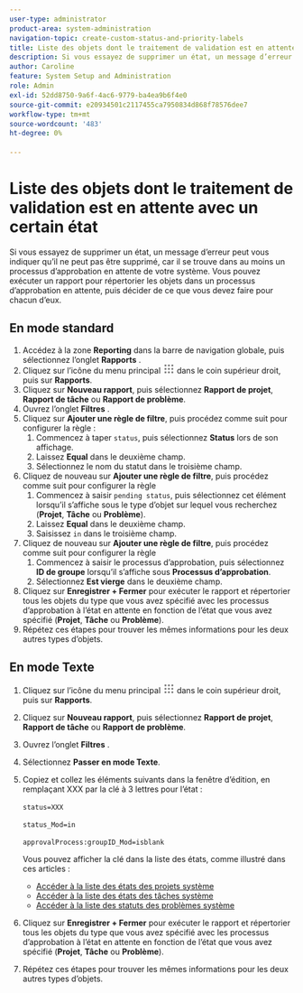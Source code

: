 ```yaml
---
user-type: administrator
product-area: system-administration
navigation-topic: create-custom-status-and-priority-labels
title: Liste des objets dont le traitement de validation est en attente avec un certain état
description: Si vous essayez de supprimer un état, un message d’erreur peut vous indiquer qu’il ne peut pas être supprimé car il est utilisé dans les processus d’approbation en attente sur les objets de votre système. Si vous souhaitez rechercher et consulter ces objets afin de décider ce que vous devez faire, vous pouvez exécuter un rapport qui les répertorie.
author: Caroline
feature: System Setup and Administration
role: Admin
exl-id: 52dd8750-9a6f-4ac6-9779-ba4ea9b6f4e0
source-git-commit: e20934501c2117455ca7950834d868f78576dee7
workflow-type: tm+mt
source-wordcount: '483'
ht-degree: 0%

---
```


# Liste des objets dont le traitement de validation est en attente avec un certain état

Si vous essayez de supprimer un état, un message d’erreur peut vous indiquer qu’il ne peut pas être supprimé, car il se trouve dans au moins un processus d’approbation en attente de votre système. Vous pouvez exécuter un rapport pour répertorier les objets dans un processus d’approbation en attente, puis décider de ce que vous devez faire pour chacun d’eux.

## En mode standard

1. Accédez à la zone **Reporting** dans la barre de navigation globale, puis sélectionnez l’onglet **Rapports** .
1. Cliquez sur l’icône du menu principal ![](assets/main-menu-icon.png) dans le coin supérieur droit, puis sur **Rapports**.
1. Cliquez sur **Nouveau rapport**, puis sélectionnez **Rapport de projet**, **Rapport de tâche** ou **Rapport de problème**.
1. Ouvrez l’onglet **Filtres** .
1. Cliquez sur **Ajouter une règle de filtre**, puis procédez comme suit pour configurer la règle :
   1. Commencez à taper `status`, puis sélectionnez **Status** lors de son affichage.
   1. Laissez **Equal** dans le deuxième champ.
   1. Sélectionnez le nom du statut dans le troisième champ.
1. Cliquez de nouveau sur **Ajouter une règle de filtre**, puis procédez comme suit pour configurer la règle
   1. Commencez à saisir `pending status`, puis sélectionnez cet élément lorsqu’il s’affiche sous le type d’objet sur lequel vous recherchez (**Projet**, **Tâche** ou **Problème**).
   1. Laissez **Equal** dans le deuxième champ.
   1. Saisissez `in` dans le troisième champ.
1. Cliquez de nouveau sur **Ajouter une règle de filtre**, puis procédez comme suit pour configurer la règle
   1. Commencez à saisir le processus d’approbation, puis sélectionnez **ID de groupe** lorsqu’il s’affiche sous **Processus d’approbation**.
   1. Sélectionnez **Est vierge** dans le deuxième champ.
1. Cliquez sur **Enregistrer + Fermer** pour exécuter le rapport et répertorier tous les objets du type que vous avez spécifié avec les processus d’approbation à l’état en attente en fonction de l’état que vous avez spécifié (**Projet**, **Tâche** ou **Problème**).
1. Répétez ces étapes pour trouver les mêmes informations pour les deux autres types d’objets.


## En mode Texte

1. Cliquez sur l’icône du menu principal ![](assets/main-menu-icon.png) dans le coin supérieur droit, puis sur **Rapports**.
1. Cliquez sur **Nouveau rapport**, puis sélectionnez **Rapport de projet**, **Rapport de tâche** ou **Rapport de problème**.
1. Ouvrez l’onglet **Filtres** .
1. Sélectionnez **Passer en mode Texte**.
1. Copiez et collez les éléments suivants dans la fenêtre d’édition, en remplaçant XXX par la clé à 3 lettres pour l’état :

   `status=XXX`

   `status_Mod=in`

   `approvalProcess:groupID_Mod=isblank`

   Vous pouvez afficher la clé dans la liste des états, comme illustré dans ces articles :
   * [Accéder à la liste des états des projets système](project-statuses.md)
   * [Accéder à la liste des états des tâches système](task-statuses.md)
   * [Accéder à la liste des statuts des problèmes système](issue-statuses.md)

1. Cliquez sur **Enregistrer + Fermer** pour exécuter le rapport et répertorier tous les objets du type que vous avez spécifié avec les processus d’approbation à l’état en attente en fonction de l’état que vous avez spécifié (**Projet**, **Tâche** ou **Problème**).
1. Répétez ces étapes pour trouver les mêmes informations pour les deux autres types d’objets.
